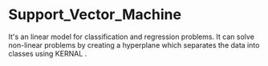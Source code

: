 # Support_Vector_Machine
It's an linear model for classification and regression problems. It can solve non-linear problems by creating a hyperplane which separates the data into classes using KERNAL .
